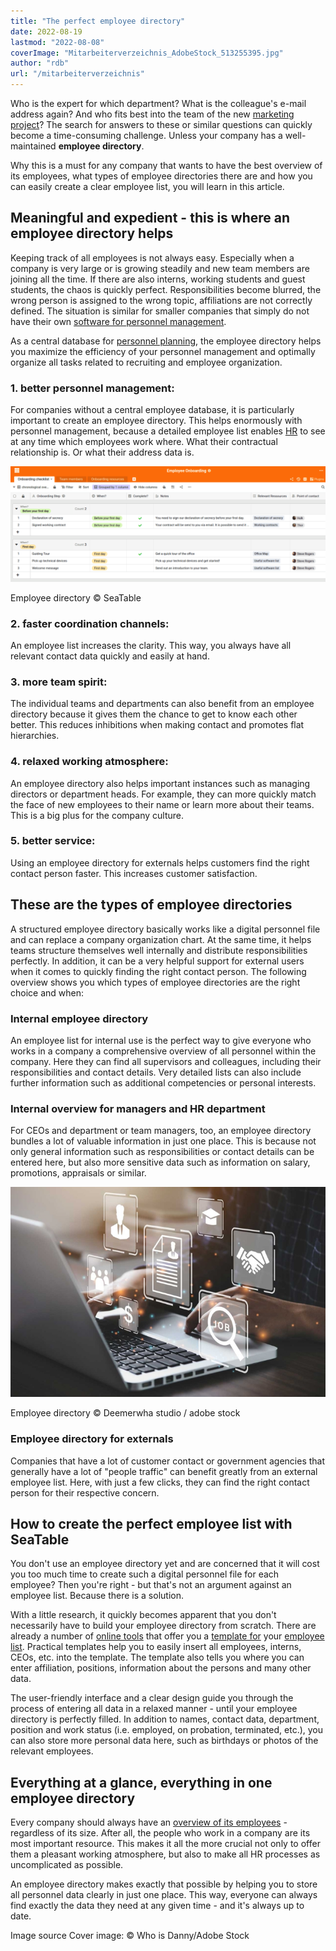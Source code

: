 ```yaml
---
title: "The perfect employee directory"
date: 2022-08-19
lastmod: "2022-08-08"
coverImage: "Mitarbeiterverzeichnis_AdobeStock_513255395.jpg"
author: "rdb"
url: "/mitarbeiterverzeichnis"
---
```


Who is the expert for which department? What is the colleague's e-mail address again? And who fits best into the team of the new [marketing project](https://seatable.io/en/vorlagen-projektplanung/)? The search for answers to these or similar questions can quickly become a time-consuming challenge. Unless your company has a well-maintained **employee directory**.

Why this is a must for any company that wants to have the best overview of its employees, what types of employee directories there are and how you can easily create a clear employee list, you will learn in this article.

## Meaningful and expedient - this is where an employee directory helps

Keeping track of all employees is not always easy. Especially when a company is very large or is growing steadily and new team members are joining all the time. If there are also interns, working students and guest students, the chaos is quickly perfect. Responsibilities become blurred, the wrong person is assigned to the wrong topic, affiliations are not correctly defined. The situation is similar for smaller companies that simply do not have their own [software for personnel management](https://seatable.io/en/projekt-management-tool/).

As a central database for [personnel planning](https://seatable.io/en/personalplanung-excel-vorlage-kostenlos/), the employee directory helps you maximize the efficiency of your personnel management and optimally organize all tasks related to recruiting and employee organization.

### 1\. better personnel management:

For companies without a central employee database, it is particularly important to create an employee directory. This helps enormously with personnel management, because a detailed employee list enables [HR](https://seatable.io/en/personalwesen/) to see at any time which employees work where. What their contractual relationship is. Or what their address data is.

![](images/MItarbeiterverzeichnis-1088x399.png)

Employee directory © SeaTable

### 2\. faster coordination channels:

An employee list increases the clarity. This way, you always have all relevant contact data quickly and easily at hand.

### 3\. more team spirit:

The individual teams and departments can also benefit from an employee directory because it gives them the chance to get to know each other better. This reduces inhibitions when making contact and promotes flat hierarchies.

### 4\. relaxed working atmosphere:

An employee directory also helps important instances such as managing directors or department heads. For example, they can more quickly match the face of new employees to their name or learn more about their teams. This is a big plus for the company culture.

### 5\. better service:

Using an employee directory for externals helps customers find the right contact person faster. This increases customer satisfaction.

## These are the types of employee directories

A structured employee directory basically works like a digital personnel file and can replace a company organization chart. At the same time, it helps teams structure themselves well internally and distribute responsibilities perfectly. In addition, it can be a very helpful support for external users when it comes to quickly finding the right contact person. The following overview shows you which types of employee directories are the right choice and when:

### Internal employee directory

An employee list for internal use is the perfect way to give everyone who works in a company a comprehensive overview of all personnel within the company. Here they can find all supervisors and colleagues, including their responsibilities and contact details. Very detailed lists can also include further information such as additional competencies or personal interests.

### Internal overview for managers and HR department

For CEOs and department or team managers, too, an employee directory bundles a lot of valuable information in just one place. This is because not only general information such as responsibilities or contact details can be entered here, but also more sensitive data such as information on salary, promotions, appraisals or similar.

![Human Resources employee checks internal employee directory.](images/Mitarbeiterverzeichnis_AdobeStock_451832202-711x474.jpg)

Employee directory © Deemerwha studio / adobe stock

### Employee directory for externals

Companies that have a lot of customer contact or government agencies that generally have a lot of "people traffic" can benefit greatly from an external employee list. Here, with just a few clicks, they can find the right contact person for their respective concern.

## How to create the perfect employee list with SeaTable

You don't use an employee directory yet and are concerned that it will cost you too much time to create such a digital personnel file for each employee? Then you're right - but that's not an argument against an employee list. Because there is a solution.

With a little research, it quickly becomes apparent that you don't necessarily have to build your employee directory from scratch. There are already a number of [online tools](https://seatable.io/en/projekt-management-tool/) that offer you a [template for](https://seatable.io/en/vorlage/ijapmslssfu7r-6q6x9boq/) your [employee list](https://seatable.io/en/vorlage/ijapmslssfu7r-6q6x9boq/). Practical templates help you to easily insert all employees, interns, CEOs, etc. into the template. The template also tells you where you can enter affiliation, positions, information about the persons and many other data.

The user-friendly interface and a clear design guide you through the process of entering all data in a relaxed manner - until your employee directory is perfectly filled. In addition to names, contact data, department, position and work status (i.e. employed, on probation, terminated, etc.), you can also store more personal data here, such as birthdays or photos of the relevant employees.

## Everything at a glance, everything in one employee directory

Every company should always have an [overview of its employees](https://seatable.io/en/urlaubs-planer/) - regardless of its size. After all, the people who work in a company are its most important resource. This makes it all the more crucial not only to offer them a pleasant working atmosphere, but also to make all HR processes as uncomplicated as possible.

An employee directory makes exactly that possible by helping you to store all personnel data clearly in just one place. This way, everyone can always find exactly the data they need at any given time - and it's always up to date.

Image source Cover image: © Who is Danny/Adobe Stock
